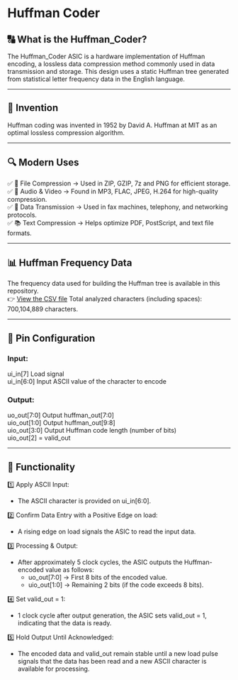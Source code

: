 # Huffman Coder

## 🔠 What is the Huffman_Coder?
The Huffman_Coder ASIC is a hardware implementation of Huffman encoding, a lossless data compression method commonly used in data transmission and storage. This design uses a static Huffman tree generated from statistical letter frequency data in the English language.
___

## 📅 Invention
Huffman coding was invented in 1952 by David A. Huffman at MIT as an optimal lossless compression algorithm.
___

## 🔍 Modern Uses
✅ 📁 File Compression → Used in ZIP, GZIP, 7z and PNG for efficient storage.  
✅ 🎵 Audio & Video → Found in MP3, FLAC, JPEG, H.264 for high-quality compression.  
✅ 📡 Data Transmission → Used in fax machines, telephony, and networking protocols.  
✅ 📚 Text Compression → Helps optimize PDF, PostScript, and text file formats.  
___

## 📊 Huffman Frequency Data  
The frequency data used for building the Huffman tree is available in this repository.  
👉 [View the CSV file](https://github.com/MarvinBrth/tt10-huffman-coder/blob/main/ascii_frequencies.csv)
Total analyzed characters (including spaces): 700,104,889 characters.
 ___

## 📌 Pin Configuration
### Input:
ui_in[7] Load signal  
ui_in[6:0]	Input	ASCII value of the character to encode  

### Output:
uo_out[7:0]	Output huffman_out[7:0]  
uio_out[1:0] Output	huffman_out[9:8]  
uio_out[3:0]	Output	Huffman code length (number of bits)  
uio_out[2] = valid_out  
___

## 🔧 Functionality
1️⃣ Apply ASCII Input:
- The ASCII character is provided on ui_in[6:0].

2️⃣ Confirm Data Entry with a Positive Edge on load:
- A rising edge on load signals the ASIC to read the input data.

3️⃣ Processing & Output:
- After approximately 5 clock cycles, the ASIC outputs the Huffman-encoded value as follows:
    - uo_out[7:0] → First 8 bits of the encoded value.
    - uio_out[1:0] → Remaining 2 bits (if the code exceeds 8 bits).

4️⃣ Set valid_out = 1:
- 1 clock cycle after output generation, the ASIC sets valid_out = 1, indicating that the data is ready.

5️⃣ Hold Output Until Acknowledged:
- The encoded data and valid_out remain stable until a new load pulse signals that the data has been read and a new ASCII character is available for processing.
